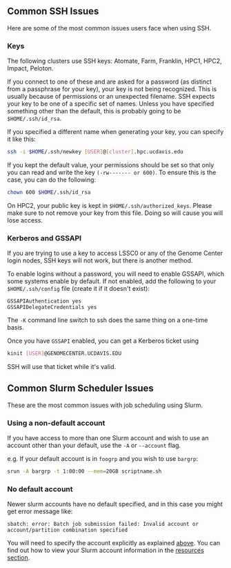 ## Common SSH Issues

Here are some of the most common issues users face when using SSH. 

### Keys

The following clusters use SSH keys: Atomate, Farm, Franklin, HPC1, HPC2, Impact, Peloton. 

If you connect to one of these and are asked for a password (as distinct from a passphrase for your key), 
your key is not being recognized. This is usually because of permissions or an unexpected filename. 
SSH expects your key to be one of a specific set of names. Unless you have specified something other than
the default, this is probably going to be `$HOME/.ssh/id_rsa`.

If you specified a different name when generating your key, you can specify it like this:

```bash
ssh -i $HOME/.ssh/newkey [USER]@[cluster].hpc.ucdavis.edu
```

If you kept the default value, your permissions should be set so that only you can read and write the key `(-rw------- or 600)`. 
To ensure this is the case, you can do the following:

```bash
chown 600 $HOME/.ssh/id_rsa
```

On HPC2, your public key is kept in `$HOME/.ssh/authorized_keys`. Please make sure to not remove your key from this file.
Doing so will cause you will lose access.

### Kerberos and GSSAPI

If you are trying to use a key to access LSSC0 or any of the Genome Center login nodes, SSH keys will not work, but there is 
another method. 

To enable logins without a password, you will need to enable GSSAPI, which
some systems enable by default.  If not enabled, add the following to your 
`$HOME/.ssh/config` file (create it if it doesn't exist):

	GSSAPIAuthentication yes
	GSSAPIDelegateCredentials yes

The `-K` command line switch to ssh does the same thing on a one-time
basis.

Once you have `GSSAPI` enabled, you can get a Kerberos ticket using

```bash
kinit [USER]@GENOMECENTER.UCDAVIS.EDU
```

SSH will use that ticket while it's valid.

## Common Slurm Scheduler Issues

These are the most common issues with job scheduling using Slurm.

### Using a non-default account

If you have access to more than one Slurm account and wish to use an account other than your default,
use the `-A` or `--account` flag. 

e.g. If your default account is in `foogrp` and you wish to use `bargrp`:
```bash
srun -A bargrp -t 1:00:00 --mem=20GB scriptname.sh
```

### No default account

Newer slurm accounts have no default specified, and in this case you might get error message like:

```
sbatch: error: Batch job submission failed: Invalid account or account/partition combination specified
```

You will need to specify the account explicitly as explained [above](#no-default-account).
You can find out how to view your Slurm account information in the [resources
section](../scheduler/resources.md).

